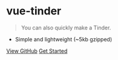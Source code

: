 <!-- ![logo](_media/icon.svg) -->

# vue-tinder

>You can also quickly make a Tinder.

* Simple and lightweight (~5kb gzipped)

[View GitHub](https://github.com/shanlh/vue-tinder)
[Get Started](/zh-cn/introduction)